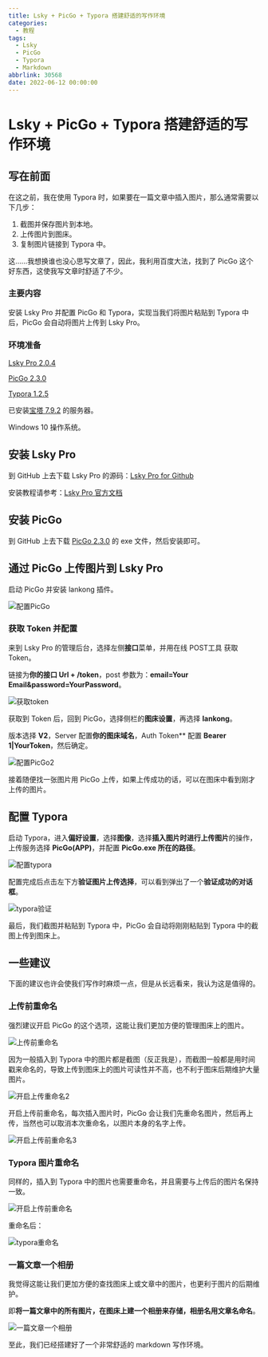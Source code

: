 ```yaml
---
title: Lsky + PicGo + Typora 搭建舒适的写作环境
categories:
  - 教程
tags:
  - Lsky
  - PicGo
  - Typora
  - Markdown
abbrlink: 30568
date: 2022-06-12 00:00:00
---
```


# Lsky + PicGo + Typora  搭建舒适的写作环境

## 写在前面

在这之前，我在使用 Typora 时，如果要在一篇文章中插入图片，那么通常需要以下几步：

1. 截图并保存图片到本地。
2. 上传图片到图床。
3. 复制图片链接到 Typora 中。

这......我想换谁也没心思写文章了，因此，我利用百度大法，找到了 PicGo 这个好东西，这使我写文章时舒适了不少。

### 主要内容

安装 Lsky Pro 并配置 PicGo 和 Typora，实现当我们将图片粘贴到 Typora 中后，PicGo 会自动将图片上传到 Lsky Pro。

### 环境准备

[Lsky Pro 2.0.4](https://docs.lsky.pro/)

[PicGo 2.3.0](https://github.com/Molunerfinn/PicGo/releases)

[Typora 1.2.5](https://typoraio.cn/)

已安装[宝塔 7.9.2](https://bt.cn/new/download.html) 的服务器。

Windows 10 操作系统。

## 安装 Lsky Pro

到 GitHub 上去下载 Lsky Pro 的源码：[Lsky Pro for Github](https://github.com/lsky-org/lsky-pro/releases)

安装教程请参考：[Lsky Pro 官方文档](https://docs.lsky.pro/docs/v2/quick-start/installation.html#%E4%B8%8B%E8%BD%BD%E6%AD%A3%E5%BC%8F%E7%89%88%E6%9C%AC)

## 安装 PicGo

到 GitHub 上去下载 [PicGo 2.3.0](https://github.com/Molunerfinn/PicGo/releases) 的 exe 文件，然后安装即可。

## 通过 PicGo 上传图片到 Lsky Pro

启动 PicGo 并安装 lankong 插件。

![配置PicGo](https://gallery.yxzi.xyz/galleries/2022/06/18/%E9%85%8D%E7%BD%AEPicGo.png)

### 获取 Token 并配置

来到 Lsky Pro 的管理后台，选择左侧**接口**菜单，并用在线 POST工具 获取 Token。

链接为**你的接口 Url + /token**，post 参数为：**email=Your Email&password=YourPassword**。

![获取token](https://gallery.yxzi.xyz/galleries/2022/06/18/%E8%8E%B7%E5%8F%96toke.png)

获取到 Token 后，回到 PicGo，选择侧栏的**图床设置**，再选择 **lankong**。

版本选择 **V2**，Server 配置**你的图床域名**，Auth Token** 配置 **Bearer 1|YourToken**，然后确定。

![配置PicGo2](https://gallery.yxzi.xyz/galleries/2022/06/18/%E9%85%8D%E7%BD%AEPicGo2.png)

接着随便找一张图片用 PicGo 上传，如果上传成功的话，可以在图床中看到刚才上传的图片。

## 配置 Typora

启动 Typora，进入**偏好设置**，选择**图像**，选择**插入图片时进行上传图片**的操作，上传服务选择 **PicGo(APP)**，并配置 **PicGo.exe 所在的路径**。

![配置typora](https://gallery.yxzi.xyz/galleries/2022/06/18/%E9%85%8D%E7%BD%AEtypora.png)

配置完成后点击左下方**验证图片上传选择**，可以看到弹出了一个**验证成功的对话框**。

![typora验证](https://gallery.yxzi.xyz/galleries/2022/06/18/typora%E9%AA%8C%E8%AF%81.png)

最后，我们截图并粘贴到 Typora 中，PicGo 会自动将刚刚粘贴到 Typora 中的截图上传到图床上。

## 一些建议

下面的建议也许会使我们写作时麻烦一点，但是从长远看来，我认为这是值得的。

### 上传前重命名

强烈建议开启 PicGo 的这个选项，这能让我们更加方便的管理图床上的图片。

![上传前重命名](https://gallery.yxzi.xyz/galleries/2022/06/18/%E4%B8%8A%E4%BC%A0%E5%89%8D%E9%87%8D%E5%91%BD%E5%90%8D.png)

因为一般插入到 Typora 中的图片都是截图（反正我是），而截图一般都是用时间戳来命名的，导致上传到图床上的图片可读性并不高，也不利于图床后期维护大量图片。

![开启上传重命名2](https://gallery.yxzi.xyz/galleries/2022/06/18/%E5%BC%80%E5%90%AF%E4%B8%8A%E4%BC%A0%E9%87%8D%E5%91%BD%E5%90%8D2.png)

开启上传前重命名，每次插入图片时，PicGo 会让我们先重命名图片，然后再上传，当然也可以取消本次重命名，以图片本身的名字上传。

![开启上传前重命名3](https://gallery.yxzi.xyz/galleries/2022/06/18/%E5%BC%80%E5%90%AF%E4%B8%8A%E4%BC%A0%E5%89%8D%E9%87%8D%E5%91%BD%E5%90%8D3.png)

### Typora 图片重命名

同样的，插入到 Typora 中的图片也需要重命名，并且需要与上传后的图片名保持一致。

![开启上传前重命名](https://gallery.yxzi.xyz/galleries/2022/06/18/%E5%BC%80%E5%90%AF%E4%B8%8A%E4%BC%A0%E5%89%8D%E9%87%8D%E5%91%BD%E5%90%8D.png)

重命名后：

![typora重命名](https://gallery.yxzi.xyz/galleries/2022/06/18/typora%E9%87%8D%E5%91%BD%E5%90%8D.png)

### 一篇文章一个相册

我觉得这能让我们更加方便的查找图床上或文章中的图片，也更利于图片的后期维护。

即**将一篇文章中的所有图片，在图床上建一个相册来存储，相册名用文章名命名**。

![一篇文章一个相册](https://gallery.yxzi.xyz/galleries/2022/06/18/%E4%B8%80%E7%AF%87%E6%96%87%E7%AB%A0%E4%B8%80%E4%B8%AA%E7%9B%B8%E5%86%8C.png)

至此，我们已经搭建好了一个非常舒适的 markdown 写作环境。